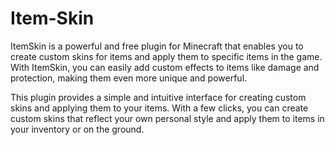 # Item-Skin
ItemSkin is a powerful and free plugin for Minecraft that enables you to create custom skins for items and apply them to specific items in the game. With ItemSkin, you can easily add custom effects to items like damage and protection, making them even more unique and powerful.

This plugin provides a simple and intuitive interface for creating custom skins and applying them to your items. With a few clicks, you can create custom skins that reflect your own personal style and apply them to items in your inventory or on the ground.

